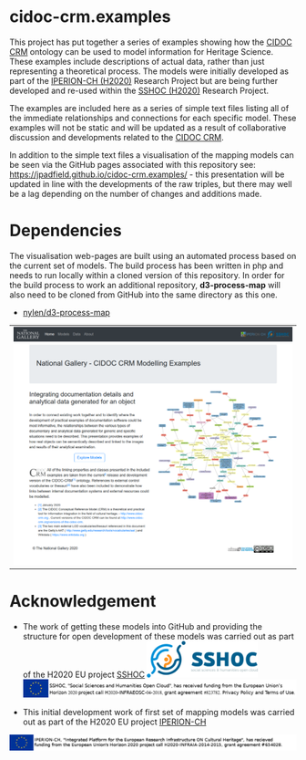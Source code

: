 # cidoc-crm.examples
This project has put together a series of examples showing how the [CIDOC CRM](http://www.cidoc-crm.org/) ontology can be used to model information for Heritage Science. These examples include descriptions of actual data, rather than just representing a theoretical process. The models were initially developed as part of the [IPERION-CH (H2020)](http://www.iperionch.eu/) Research Project but are being further developed and re-used within the [SSHOC (H2020)](https://sshopencloud.eu/) Research Project. 

The examples are included here as a series of simple text files listing all of the immediate relationships and connections for each specific model. These examples will not be static and will be updated as a result of collaborative discussion and developments related to the [CIDOC CRM](http://www.cidoc-crm.org/).

In addition to the simple text files a visualisation of the mapping models can be seen via the GitHub pages associated with this repository see: https://jpadfield.github.io/cidoc-crm.examples/ - this presentation will be updated in line with the developments of the raw triples, but there may well be a lag depending on the number of changes and additions made.

# Dependencies
The visualisation web-pages are built using an automated process based on the current set of models. The build process has been written in php and needs to run locally within a cloned version of this repository. In order for the build process to work an additional repository, **d3-process-map** will also need to be cloned from GitHub into the same directory as this one.

* [nylen/d3-process-map](https://github.com/nylen/d3-process-map)

<table><tr><td><a href="https://jpadfield.github.io/cidoc-crm.examples/"><img src="https://github.com/jpadfield/cidoc-crm.examples/blob/master/docs/graphics/NG Example CRM Modelling.png" alt="Example Screenshot"></a></td></tr></table>

# Acknowledgement
* The work of getting these models into GitHub and providing the structure for open development of these models was carried out as part of the H2020 EU project [SSHOC](https://sshopencloud.eu/)
[<img height="64px" src="https://github.com/jpadfield/simple-modelling/blob/master/docs/graphics/sshoc-logo.png" alt="SSHOC">](https://sshopencloud.eu/)<br/>
[<img height="32px" src="https://github.com/jpadfield/simple-modelling/blob/master/docs/graphics/sshoc-eu-tag2.png" alt="SSHOC">](https://sshopencloud.eu/)

* This initial development work of first set of mapping models was carried out as part of the H2020 EU project [IPERION-CH](http://www.iperionch.eu/)
<img src="https://github.com/jpadfield/nip2-extras/blob/master/images/iperion-ch-eu-tag_black.png" alt="IPERION-CH Grant Info">
